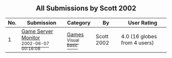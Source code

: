 ﻿<div align="center">

## All Submissions by Scott 2002

</div>

No.  | Submission | Category | By   | User Rating
---- | ---------- | -------- | ---- | -----------
1 | [Game Server Monitor<br /><sup>2002-06-07 00:16:08</sup>](https://github.com/Planet-Source-Code/scott-2002-game-server-monitor__1-35561) | [Games<br /><sup>Visual Basic</sup>](../ByCategory/games__1-38.md) | Scott 2002 | 4.0 (16 globes from 4 users)
